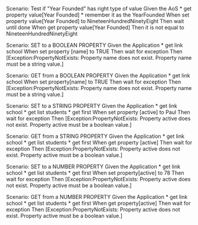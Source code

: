 Scenario: Test if "Year Founded" has right type of value
      Given the AoS
          * get property value[Year Founded]
          * remember it as the YearFounded
      When set property value[Year Founded] to NineteenHundredNinetyEight
      Then wait until done
      When get property value[Year Founded]
      Then it is not equal to NineteenHundredNinetyEight

Scenario: SET <set-string-test-desc> to a BOOLEAN PROPERTY
      Given the Application
          * get link school
       When set property [name] to TRUE
       Then wait for exception
       Then [Exception:PropertyNotExists: Property name does not exist. Property name must be a string value.]

Scenario: GET <get-string-test-desc> from a BOOLEAN PROPERTY
      Given the Application
          * get link school
       When set property[name] to TRUE
       Then wait for exception
       Then [Exception:PropertyNotExists: Property name does not exist. Property name must be a string value.]

Scenario: SET <set-boolean-test-desc> to a STRING PROPERTY
      Given the Application
          * get link school
          * get list students
          * get first
       When set property [active] to Paul
       Then wait for exception
       Then [Exception:PropertyNotExists: Property active does not exist. Property active must be a boolean value.] 

Scenario: GET <get-boolean-test-desc> from a STRING PROPERTY
      Given the Application
          * get link school
          * get list students
          * get first
       When get property [active]
       Then wait for exception
       Then [Exception:PropertyNotExists: Property active does not exist. Property active must be a boolean value.] 

Scenario: SET <set-boolean-test-desc> to a NUMBER PROPERTY
      Given the Application
          * get link school
          * get list students
          * get first
       When set property[active] to 78
       Then wait for exception
       Then [Exception:PropertyNotExists: Property active does not exist. Property active must be a boolean value.] 

Scenario: GET <get-boolean-test-desc> from a NUMBER PROPERTY
      Given the Application
          * get link school
          * get list students
          * get first
       When get property[active]
       Then wait for exception
       Then [Exception:PropertyNotExists: Property active does not exist. Property active must be a boolean value.] 



